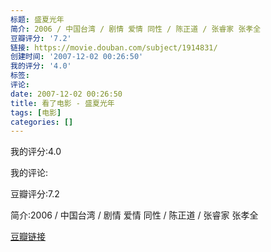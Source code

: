 ```yaml
---
标题: 盛夏光年
简介: 2006 / 中国台湾 / 剧情 爱情 同性 / 陈正道 / 张睿家 张孝全
豆瓣评分: '7.2'
链接: https://movie.douban.com/subject/1914831/
创建时间: '2007-12-02 00:26:50'
我的评分: '4.0'
标签:
评论:
date: 2007-12-02 00:26:50
title: 看了电影 - 盛夏光年
tags: [电影]
categories: []
---
```


我的评分:4.0

我的评论:

豆瓣评分:7.2

简介:2006 / 中国台湾 / 剧情 爱情 同性 / 陈正道 / 张睿家 张孝全

[豆瓣链接](https://movie.douban.com/subject/1914831/)

